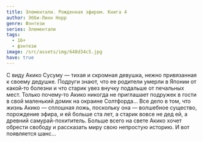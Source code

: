 ```yaml
---
title: Элементали. Рожденная эфиром. Книга 4
author: Эбби-Линн Норр
genre: Фэнтези
series: Элементали
tags:
  - 16+
  - фэнтези
image: /src/assets/img/648d34c5.jpg
have: true
---
```

С виду Акико Сусуму — тихая и скромная девушка, нежно привязанная к своему дедушке. Подруги знают, что ее родители умерли в Японии от какой‑то болезни и что старик увез внучку подальше от печальных мест. Только почему‑то Акико никогда не приглашает подружек в гости в свой маленький домик на окраине Солтфорда…
Все дело в том, что жизнь Акико — сплошная ложь, поскольку она — волшебное существо, порождение эфира, и ей больше ста лет, а старик вовсе не дед ей, а древний самурай-похититель. Больше всего на свете Акико хочет обрести свободу и рассказать миру свою непростую историю. И вот появляется шанс…
